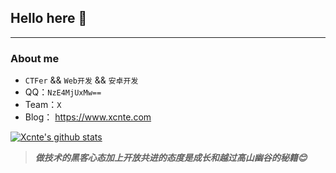 ## Hello here 👋
---
### About me

-  `CTFer` && `Web开发` && `安卓开发`
- QQ：`NzE4MjUxMw==`
- Team：`X`
- Blog： https://www.xcnte.com

[![Xcnte's github stats](https://github-readme-stats.vercel.app/api?username=Cl0udG0d&show_icons=true&theme=dark)](https://github.com/anuraghazra/github-readme-stats)

> ***做技术的黑客心态加上开放共进的态度是成长和越过高山幽谷的秘籍😊***
